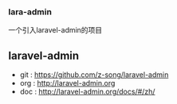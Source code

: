 ### lara-admin
一个引入laravel-admin的项目

##	laravel-admin

- git : https://github.com/z-song/laravel-admin
- org : http://laravel-admin.org
- doc : http://laravel-admin.org/docs/#/zh/